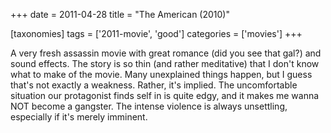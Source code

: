 +++
date = 2011-04-28
title = "The American (2010)"

[taxonomies]
tags = ['2011-movie', 'good']
categories = ['movies']
+++

A very fresh assassin movie with great romance (did you see that gal?)
and sound effects. The story is so thin (and rather meditative) that I
don't know what to make of the movie. Many unexplained things happen,
but I guess that's not exactly a weakness. Rather, it's implied. The
uncomfortable situation our protagonist finds self in is quite edgy, and
it makes me wanna NOT become a gangster. The intense violence is always
unsettling, especially if it's merely imminent.
